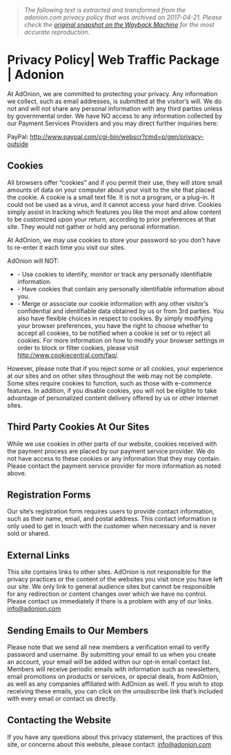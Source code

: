 > *The following text is extracted and transformed from the adonion.com privacy policy that was archived on 2017-04-21. Please check the [original snapshot on the Wayback Machine](https://web.archive.org/web/20170421212142id_/http%3A//adonion.com/privacy_policy.php) for the most accurate reproduction.*

# Privacy Policy| Web Traffic Package | Adonion

At AdOnion, we are committed to protecting your privacy. Any information we collect, such as email addresses, is submitted at the visitor’s will. We do not and will not share any personal information with any third parties unless by governmental order. We have NO access to any information collected by our Payment Services Providers and you may direct further inquiries here:

PayPal: http://www.paypal.com/cgi-bin/webscr?cmd=p/gen/privacy-outside

## Cookies

All browsers offer “cookies” and if you permit their use, they will store small amounts of data on your computer about your visit to the site that placed the cookie. A cookie is a small text file. It is not a program, or a plug-in. It could not be used as a virus, and it cannot access your hard drive. Cookies simply assist in tracking which features you like the most and allow content to be customized upon your return, according to prior preferences at that site. They would not gather or hold any personal information. 

At AdOnion, we may use cookies to store your password so you don’t have to re-enter it each time you visit our sites.

AdOnion will NOT:

  * \- Use cookies to identify, monitor or track any personally identifiable information.
  * \- Have cookies that contain any personally identifiable information about you.
  * \- Merge or associate our cookie information with any other visitor’s confidential and identifiable data obtained by us or from 3rd parties. You also have flexible choices in respect to cookies. By simply modifying your browser preferences, you have the right to choose whether to accept all cookies, to be notified when a cookie is set or to reject all cookies. For more information on how to modify your browser settings in order to block or filter cookies, please visit http://www.cookiecentral.com/faq/.



However, please note that if you reject some or all cookies, your experience at our sites and on other sites throughout the web may not be complete. Some sites require cookies to function, such as those with e-commerce features. In addition, if you disable cookies, you will not be eligible to take advantage of personalized content delivery offered by us or other Internet sites.

## Third Party Cookies At Our Sites

While we use cookies in other parts of our website, cookies received with the payment process are placed by our payment service provider. We do not have access to these cookies or any information that they may contain. Please contact the payment service provider for more information as noted above. 

## Registration Forms

Our site’s registration form requires users to provide contact information, such as their name, email, and postal address. This contact information is only used to get in touch with the customer when necessary and is never sold or shared.

## External Links

This site contains links to other sites. AdOnion is not responsible for the privacy practices or the content of the websites you visit once you have left our site. We only link to general audience sites but cannot be responsible for any redirection or content changes over which we have no control. Please contact us immediately if there is a problem with any of our links. info@adonion.com

## Sending Emails to Our Members

Please note that we send all new members a verification email to verify password and username. By submitting your email to us when you create an account, your email will be added within our opt-in email contact list. Members will receive periodic emails with information such as newsletters, email promotions on products or services, or special deals, from AdOnion, as well as any companies affiliated with AdOnion as well. If you wish to stop receiving these emails, you can click on the unsubscribe link that’s included with every email or contact us directly.

## Contacting the Website

If you have any questions about this privacy statement, the practices of this site, or concerns about this website, please contact: info@adonion.com
